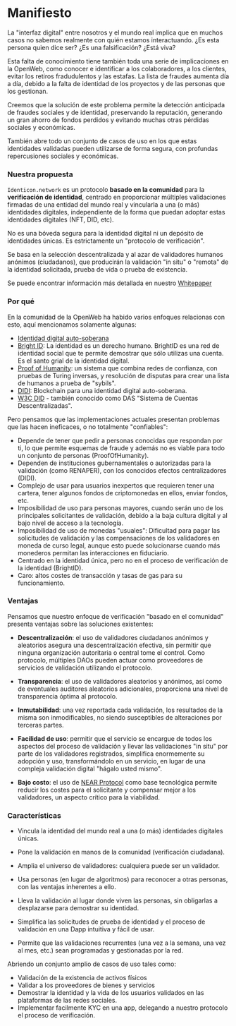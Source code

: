 # Manifiesto

La "interfaz digital" entre nosotros y el mundo real implica que en muchos casos no sabemos realmente con quién estamos interactuando. ¿Es esta persona quien dice ser? ¿Es una falsificación? ¿Está viva?

Esta falta de conocimiento tiene también toda una serie de implicaciones en la OpenWeb, como conocer e identificar a los colaboradores, a los clientes, evitar los retiros fradudulentos y las estafas. La lista de fraudes aumenta día a día, debido a la falta de identidad de los proyectos y de las personas que los gestionan.

Creemos que la solución de este problema permite la detección anticipada de fraudes sociales y de identidad, preservando la reputación, generando un gran ahorro de fondos perdidos y evitando muchas otras pérdidas sociales y económicas.

También abre todo un conjunto de casos de uso en los que estas identidades validadas pueden utilizarse de forma segura, con profundas repercusiones sociales y económicas.

### Nuestra propuesta

`Identicon.network` es un protocolo **basado en la comunidad** para la **verificación de identidad**, centrado en proporcionar múltiples validaciones firmadas de una entidad del mundo real y vincularla a una (o más) identidades digitales, independiente de la forma que puedan adoptar estas identidades digitales (NFT, DID, etc). 

No es una bóveda segura para la identidad digital ni un depósito de identidades únicas. Es estrictamente un "protocolo de verificación".

Se basa en la selección descentralizada y al azar de validadores humanos anónimos (ciudadanos), que producirán la validación "in situ" o "remota" de la identidad solicitada, prueba de vida o prueba de existencia.

Se puede encontrar información más detallada en nuestro [Whitepaper](https://docs.google.com/document/d/1lDRp3crvEXCSTWXkbAY-ONF3Barg7jDoOdzxh1UjYmE/edit?usp=sharing)

### Por qué 

En la comunidad de la OpenWeb ha habido varios enfoques relacionas con esto, aquí mencionamos solamente algunas:

- [Identidad digital auto-soberana](http://es.wikipedia.org/wiki/Self-sovereign_identity)
- [Bright ID](http://www.brightid.org): La identidad es un derecho humano. BrightID es una red de identidad social que te permite demostrar que sólo utilizas una cuenta. Es el santo grial de la identidad digital.
- [Proof of Humanity](http://www.proofofhumanity.id): un sistema que combina redes de confianza, con pruebas de Turing inversas, y resolución de disputas para crear una lista de humanos a prueba de "sybils".
- [DIDI](http://didi.org.ar): Blockchain para una identidad digital auto-soberana.
- [W3C DID](https://www.did.id/) - también conocido como DAS "Sistema de Cuentas Descentralizadas".

Pero pensamos que las implementaciones actuales presentan problemas que las hacen ineficaces, o no totalmente "confiables":

- Depende de tener que pedir a personas conocidas que respondan por ti, lo que permite esquemas de fraude y además no es viable para todo un conjunto de personas (ProofOfHumanity). 
- Dependen de instituciones gubernamentales o autorizadas para la validación (como RENAPER), con los conocidos efectos centralizadores (DIDI).
- Complejo de usar para usuarios inexpertos que requieren tener una cartera, tener algunos fondos de criptomonedas en ellos, enviar fondos, etc.
- Imposibilidad de uso para personas mayores, cuando serán uno de los principales solicitantes de validación, debido a la baja cultura digital y al bajo nivel de acceso a la tecnología.
- Imposibilidad de uso de monedas "usuales": Dificultad para pagar las solicitudes de validación y las compensaciones de los validadores en moneda de curso legal, aunque esto puede solucionarse cuando más monederos permitan las interacciones en fiduciario.
- Centrado en la identidad única, pero no en el proceso de verificación de la identidad (BrightID).
- Caro: altos costes de transacción y tasas de gas para su funcionamiento.

### Ventajas

Pensamos que nuestro enfoque de verificación "basado en el comunidad" presenta ventajas sobre las soluciones existentes:

- **Descentralización**: el uso de validadores ciudadanos anónimos y aleatorios asegura una descentralización efectiva, sin permitir que ninguna organización autoritaria o central tome el control. Como protocolo, múltiples DAOs pueden actuar como proveedores de servicios de validación utilizando el protocolo.

- **Transparencia**: el uso de validadores aleatorios y anónimos, así como de eventuales auditores aleatorios adicionales, proporciona una nivel de transparencia óptima al protocolo.

- **Inmutabilidad**: una vez reportada cada validación, los resultados de la misma son inmodificables, no siendo susceptibles de alteraciones por terceras partes. 

- **Facilidad de uso**: permitir que el servicio se encargue de todos los aspectos del proceso de validación y llevar las validaciones "in situ" por parte de los validadores registrados, simplifica enormemente su adopción y uso, transformándolo en un servicio, en lugar de una compleja validación digital "hágalo usted mismo".

- **Bajo costo**: el uso de [NEAR Protocol](http://near.org) como base tecnológica permite reducir los costes para el solicitante y compensar mejor a los validadores, un aspecto crítico para la viabilidad.

### Características

- Vincula la identidad del mundo real a una (o más) identidades digitales únicas.

- Pone la validación en manos de la comunidad (verificación ciudadana). 

- Amplia el universo de validadores: cualquiera puede ser un validador.

- Usa personas (en lugar de algoritmos) para reconocer a otras personas, con las ventajas inherentes a ello.

- Lleva la validación al lugar donde viven las personas, sin obligarlas a desplazarse para demostrar su identidad.

- Simplifica las solicitudes de prueba de identidad y el proceso de validación en una Dapp intuitiva y fácil de usar.

- Permite que las validaciones recurrentes (una vez a la semana, una vez al mes, etc.) sean programadas y gestionadas por la red.

Abriendo un conjunto amplio de casos de uso tales como: 

- Validación de la existencia de activos físicos
- Validar a los proveedores de bienes y servicios
- Demostrar la identidad y la vida de los usuarios validados en las plataformas de las redes sociales.
- Implementar facilmente KYC en una app, delegando a nuestro protocolo el proceso de verificación.
